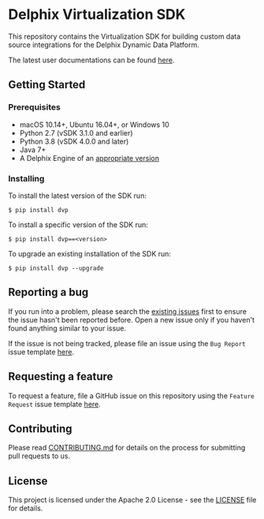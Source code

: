 # Delphix Virtualization SDK

This repository contains the Virtualization SDK for building custom data source integrations for the Delphix Dynamic Data Platform.


The latest user documentations can be found [here](https://developer.delphix.com).

## Getting Started

### Prerequisites

- macOS 10.14+, Ubuntu 16.04+, or Windows 10
- Python 2.7 (vSDK 3.1.0 and earlier)
- Python 3.8 (vSDK 4.0.0 and later)
- Java 7+
- A Delphix Engine of an [appropriate version](/References/Version_Compatibility.md)

### Installing

To install the latest version of the SDK run:

```
$ pip install dvp
```

To install a specific version of the SDK run:

```
$ pip install dvp==<version>
```

To upgrade an existing installation of the SDK run:

```
$ pip install dvp --upgrade
```

## Reporting a bug

If you run into a problem, please search the [existing issues](https://github.com/delphix/virtualization-sdk/issues) first to ensure the issue hasn't been reported before. Open a new issue only if you haven't found anything similar to your issue.

If the issue is not being tracked, please file an issue using the `Bug Report` issue template [here](https://github.com/delphix/virtualization-sdk/issues/new/choose).

## Requesting a feature

To request a feature, file a GitHub issue on this repository using the `Feature Request` issue template [here](https://github.com/delphix/virtualization-sdk/issues/new/choose).

## Contributing

Please read [CONTRIBUTING.md](CONTRIBUTING.md) for details on the process for submitting pull requests to us.

## License

This project is licensed under the Apache 2.0 License - see the [LICENSE](LICENSE) file for details.